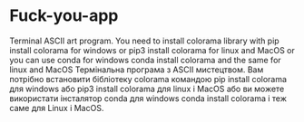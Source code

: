 # Fuck-you-app
Terminal ASCII art program.
You need to install colorama library with pip install colorama for windows or pip3 install colorama for linux and MacOS or you can use conda for windows conda install colorama and
the same for linux and MacOS
Термінальна програма з ASCII мистецтвом.
Вам потрібно встановити бібліотеку colorama командою pip install colorama для windows або pip3 install colorama для linux і MacOS або ви можете використати інсталятор conda для 
windows conda install colorama і теж саме для Linux і MacOS.
